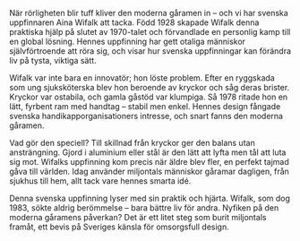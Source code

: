 När rörligheten blir tuff kliver den moderna gåramen in – och vi har svenska uppfinnaren Aina Wifalk att tacka. Född 1928 skapade Wifalk denna praktiska hjälp på slutet av 1970-talet och förvandlade en personlig kamp till en global lösning. Hennes uppfinning har gett otaliga människor självförtroende att röra sig, och visar hur svenska uppfinningar kan förändra liv på tysta, viktiga sätt.

Wifalk var inte bara en innovatör; hon löste problem. Efter en ryggskada som ung sjuksköterska blev hon beroende av kryckor och såg deras brister. Kryckor var ostabila, och gamla gåstöd var klumpiga. Så 1978 ritade hon en lätt, fyrbent ram med handtag – stabil men enkel. Hennes design fångade svenska handikapporganisationers intresse, och snart fanns den moderna gåramen.

Vad gör den speciell? Till skillnad från kryckor ger den balans utan ansträngning. Gjord i aluminium eller stål är den lätt att lyfta men tål att luta sig mot. Wifalks uppfinning kom precis när äldre blev fler, en perfekt tajmad gåva till världen. Idag använder miljontals människor gåramar dagligen, från sjukhus till hem, allt tack vare hennes smarta idé.

Denna svenska uppfinning lyser med sin praktik och hjärta. Wifalk, som dog 1983, sökte aldrig berömmelse – bara bättre liv för andra. Nyfiken på den moderna gåramens påverkan? Det är ett litet steg som burit miljontals framåt, ett bevis på Sveriges känsla för omsorgsfull design.